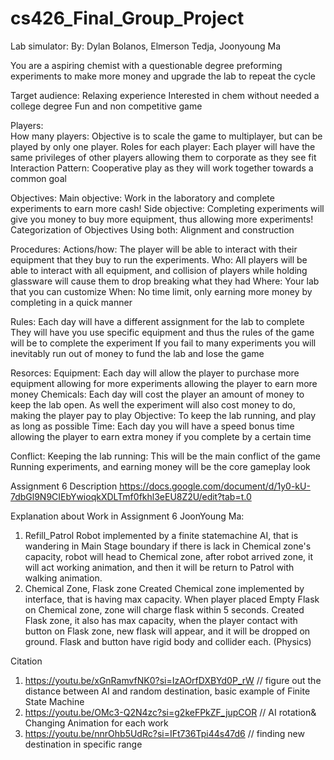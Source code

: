 # cs426_Final_Group_Project
Lab simulator:
  By: Dylan Bolanos, Elmerson Tedja, Joonyoung Ma

You are a aspiring chemist with a questionable degree preforming experiments to make more money and upgrade the lab to repeat the cycle

Target audience:
  Relaxing experience 
  Interested in chem without needed a college degree
  Fun and non competitive game

Players:  
  How many players:
    Objective is to scale the game to multiplayer, but can be played by only one player.
  Roles for each player:
    Each player will have the same privileges of other players allowing them to corporate as they see fit
  Interaction Pattern:
    Cooperative play as they will work together towards a common goal

Objectives:
  Main objective:
    Work in the laboratory and complete experiments to earn more cash!
  Side objective:
    Completing experiments will give you money to buy more equipment, thus allowing more experiments!
  Categorization of Objectives
    Using both: Alignment and construction 

Procedures:
  Actions/how:
    The player will be able to interact with their equipment that they buy to run the experiments. 
  Who:
    All players will be able to interact with all equipment, and collision of players while holding glassware will cause them to drop breaking what they had
  Where:
    Your lab that you can customize
  When: 
    No time limit, only earning more money by completing in a quick manner

Rules:
  Each day will have a different assignment for the lab to complete
  They will have you use specific equipment and thus the rules of the game will be to complete the experiment
  If you fail to many experiments you will inevitably run out of money to fund the lab and lose the game

Resorces:
  Equipment:
    Each day will allow the player to purchase more equipment allowing for more experiments allowing the player to earn more money
  Chemicals:
    Each day will cost the player an amount of money to keep the lab open. As well the experiment will also cost money to do, making the player pay to play
  Objective:
    To keep the lab running, and play as long as possible 
  Time: 
    Each day you will have a speed bonus time allowing the player to earn extra money if you complete by a certain time

Conflict:
  Keeping the lab running:
    This will be the main conflict of the game
    Running experiments, and earning money will be the core gameplay look



Assignment 6
Description
https://docs.google.com/document/d/1y0-kU-7dbGl9N9CIEbYwioqkXDLTmf0fkhl3eEU8Z2U/edit?tab=t.0 


Explanation about Work in Assignment 6
JoonYoung Ma:
1) Refill_Patrol Robot implemented by a finite statemachine AI, that is wandering in Main Stage boundary
   if there is lack in Chemical zone's capacity, robot will head to Chemical zone, after robot arrived zone, it will act    working animation, and then it will be return to Patrol with walking animation.
2) Chemical Zone, Flask zone
   Created Chemical zone implemented by interface, that is having max capacity. When player placed Empty Flask on Chemical zone, zone will charge flask within 5 seconds.
   Created Flask zone, it also has max capacity, when the player contact with button on Flask zone, new flask will appear, and it will be dropped on ground. Flask and button have rigid body and collider each. (Physics)











Citation
1) https://youtu.be/xGnRamvfNK0?si=IzAOrfDXBYd0P_rW    // figure out the distance between AI and random destination, basic example of Finite State Machine
2) https://youtu.be/OMc3-Q2N4zc?si=g2keFPkZF_jupCOR    // AI rotation& Changing Animation for each work
3) https://youtu.be/nnrOhb5UdRc?si=IFt736Tpi44s47d6    // finding new destination in specific range
